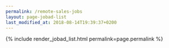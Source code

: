 ```yaml
---
permalink: /remote-sales-jobs
layout: page-jobad-list
last_modified_at: 2018-08-14T19:39:37+0200
---
```

{% include render_jobad_list.html permalink=page.permalink %}
